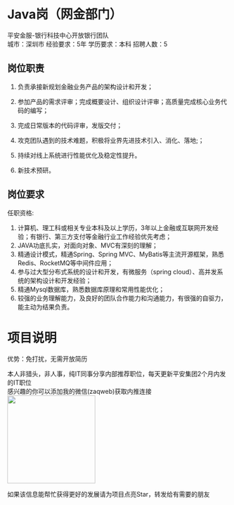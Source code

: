 # Java岗（网金部门）
平安金服-银行科技中心开放银行团队  
城市：深圳市 经验要求：5年 学历要求：本科  招聘人数：5

## 岗位职责
1. 负责承接新规划金融业务产品的架构设计和开发；    
2. 参加产品的需求评审；完成概要设计、组织设计评审；高质量完成核心业务代码的编写；   
3. 完成日常版本的代码评审，发版交付；   
4. 攻克团队遇到的技术难题，积极将业界先进技术引入、消化、落地;；   
5. 持续对线上系统进行性能优化及稳定性提升。   
   
7. 新技术预研。

## 岗位要求
任职资格:   
1. 计算机、理工科或相关专业本科及以上学历，3年以上金融或互联网开发经验；有银行、第三方支付等金融行业工作经验优先考虑；   
2. JAVA功底扎实，对面向对象、MVC有深刻的理解；   
3. 精通设计模式，精通Spring、Spring MVC、MyBatis等主流开源框架，熟悉Redis、RocketMQ等中间件应用；   
4. 参与过大型分布式系统的设计和开发，有微服务（spring cloud）、高并发系统的架构设计和开发经验；   
5. 精通Mysql数据库，熟悉数据库原理和常用性能优化；   
6. 较强的业务理解能力，及良好的团队合作能力和沟通能力，有很强的自驱力，能主动为结果负责。

# 项目说明

优势：免打扰，无需开放简历

本人非猎头，非人事，纯IT同事分享内部推荐职位，每天更新平安集团2个月内发的IT职位  
感兴趣的你可以添加我的微信(zaqweb)获取内推连接  
<img src="https://github.com/zaqweb/PA-IT-JOBS/blob/master/WechatICode.jpeg"  height="200" width="200">

如果该信息能帮忙获得更好的发展请为项目点亮Star，转发给有需要的朋友




